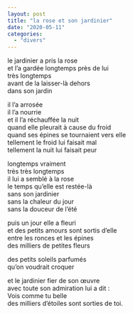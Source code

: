 ```yaml
---
layout: post
title: "la rose et son jardinier"
date: "2020-05-11"
categories: 
  - "divers"
---
```


le jardinier a pris la rose  
et l’a gardée longtemps près de lui  
très longtemps  
avant de la laisser-là dehors  
dans son jardin

il l’a arrosée  
il l’a nourrie  
et il l’a réchauffée la nuit  
quand elle pleurait à cause du froid  
quand ses épines se tournaient vers elle  
tellement le froid lui faisait mal  
tellement la nuit lui faisait peur

longtemps vraiment  
très très longtemps  
il lui a semblé à la rose  
le temps qu’elle est restée-là  
sans son jardinier  
sans la chaleur du jour  
sans la douceur de l’été

puis un jour elle a fleuri  
et des petits amours sont sortis d’elle  
entre les ronces et les épines  
des milliers de petites fleurs

des petits soleils parfumés  
qu’on voudrait croquer

et le jardinier fier de son œuvre  
avec toute son admiration lui a dit :  
Vois comme tu belle  
des milliers d’étoiles sont sorties de toi.
